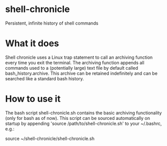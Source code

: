# shell-chronicle
Persistent, infinite history of shell commands

# What it does
Shell chronicle uses a Linux trap statement to call
an archiving function every time you exit the terminal.
The archiving function appends all commands used to
a (potentially large) text file by default called
bash_history.archive. This archive can be retained
indefinitely and can be searched like a standard bash history.

# How to use it
The bash script shell-chronicle.sh contains the basic
archiving functionality (only for bash as of now). This
script can be sourced automatically on startup by appending
'source /path/to/shell-chronicle.sh' to your ~/.bashrc, e.g.:

source ~/shell-chronicle/shell-chronicle.sh
